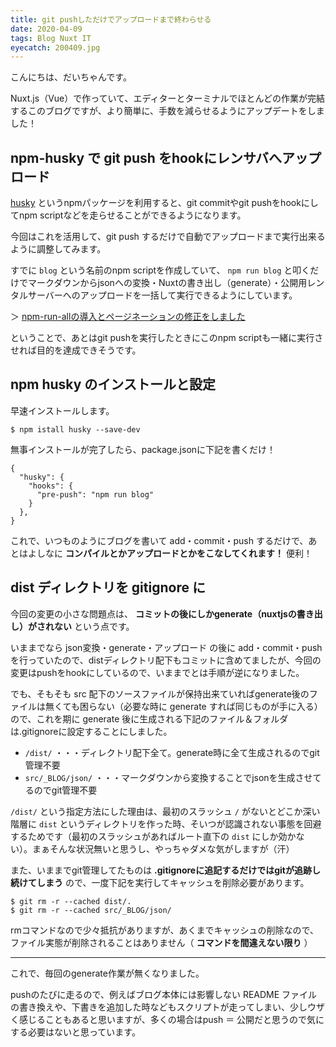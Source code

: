 ```yaml
---
title: git pushしただけでアップロードまで終わらせる
date: 2020-04-09
tags: Blog Nuxt IT
eyecatch: 200409.jpg
---
```


こんにちは、だいちゃんです。

Nuxt.js（Vue）で作っていて、エディターとターミナルでほとんどの作業が完結するこのブログですが、より簡単に、手数を減らせるようにアップデートをしました！

## npm-husky で git push をhookにレンサバへアップロード

[husky](https://www.npmjs.com/package/husky) というnpmパッケージを利用すると、git commitやgit pushをhookにしてnpm scriptなどを走らせることができるようになります。

今回はこれを活用して、git push するだけで自動でアップロードまで実行出来るように調整してみます。

すでに `blog` という名前のnpm scriptを作成していて、 `npm run blog` と叩くだけでマークダウンからjsonへの変換・Nuxtの書き出し（generate）・公開用レンタルサーバーへのアップロードを一括して実行できるようにしています。

＞ [npm-run-allの導入とページネーションの修正をしました](/article/200206/npm-run-all-and-pagination/)

ということで、あとはgit pushを実行したときにこのnpm scriptも一緒に実行させれば目的を達成できそうです。

## npm husky のインストールと設定

早速インストールします。

```
$ npm istall husky --save-dev
```

無事インストールが完了したら、package.jsonに下記を書くだけ！

```
{
  "husky": {
    "hooks": {
      "pre-push": "npm run blog"
    }
  },
}
```

これで、いつものようにブログを書いて add・commit・push するだけで、あとはよしなに **コンパイルとかアップロードとかをこなしてくれます！** 便利！

## dist ディレクトリを gitignore に

今回の変更の小さな問題点は、 **コミットの後にしかgenerate（nuxtjsの書き出し）がされない** という点です。

いままでなら json変換・generate・アップロード の後に add・commit・push を行っていたので、distディレクトリ配下もコミットに含めてましたが、今回の変更はpushをhookにしているので、いままでとは手順が逆になりました。

でも、そもそも src 配下のソースファイルが保持出来ていればgenerate後のファイルは無くても困らない（必要な時に generate すれば同じものが手に入る）ので、これを期に generate 後に生成される下記のファイル＆フォルダは.gitignoreに設定することにしました。

* `/dist/` ・・・ディレクトリ配下全て。generate時に全て生成されるのでgit管理不要
* `src/_BLOG/json/` ・・・マークダウンから変換することでjsonを生成させてるのでgit管理不要

`/dist/` という指定方法にした理由は、最初のスラッシュ `/` がないとどこか深い階層に `dist` というディレクトリを作った時、そいつが認識されない事態を回避するためです（最初のスラッシュがあればルート直下の `dist` にしか効かない）。まぁそんな状況無いと思うし、やっちゃダメな気がしますが（汗）

また、いままでgit管理してたものは **.gitignoreに追記するだけではgitが追跡し続けてしまう** ので、一度下記を実行してキャッシュを削除必要があります。

```
$ git rm -r --cached dist/.
$ git rm -r --cached src/_BLOG/json/
```

rmコマンドなので少々抵抗がありますが、あくまでキャッシュの削除なので、ファイル実態が削除されることはありません（ **コマンドを間違えない限り** ）

-----

これで、毎回のgenerate作業が無くなりました。

pushのたびに走るので、例えばブログ本体には影響しない README ファイルの書き換えや、下書きを追加した時などもスクリプトが走ってしまい、少しウザく感じることもあると思いますが、多くの場合はpush ＝ 公開だと思うので気にする必要はないと思っています。

